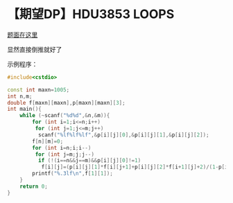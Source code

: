 # 【期望DP】HDU3853 LOOPS

[题面在这里](http://acm.hdu.edu.cn/showproblem.php?pid=3853)



显然直接倒推就好了



示例程序：

```C++
#include<cstdio>

const int maxn=1005;
int n,m;
double f[maxn][maxn],p[maxn][maxn][3];
int main(){
	while (~scanf("%d%d",&n,&m)){
		for (int i=1;i<=n;i++)
		 for (int j=1;j<=m;j++)
		  scanf("%lf%lf%lf",&p[i][j][0],&p[i][j][1],&p[i][j][2]);
		f[n][m]=0;
		for (int i=n;i;i--)
		 for (int j=m;j;j--)
		  if (!(i==n&&j==m)&&p[i][j][0]!=1)
		   f[i][j]=(p[i][j][1]*f[i][j+1]+p[i][j][2]*f[i+1][j]+2)/(1-p[i][j][0]);
		printf("%.3lf\n",f[1][1]);
	}
	return 0;
}
```

